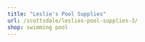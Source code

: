 ```yaml
---
title: "Leslie's Pool Supplies"
url: /scottsdale/leslies-pool-supplies-3/
shop: swimming pool
---
```

